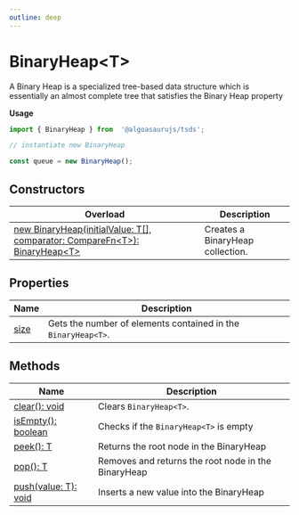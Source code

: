 ```yaml
---
outline: deep
---
```


# ****BinaryHeap&lt;T&gt;****

A Binary Heap is a specialized tree-based data structure which is essentially an almost complete tree that satisfies the Binary Heap property

**Usage**

```typescript
import { BinaryHeap } from  '@algoasaurujs/tsds';

// instantiate new BinaryHeap

const queue = new BinaryHeap();
```

## **Constructors**

| Overload                                                                                                                                                                                    | Description                      |
| ------------------------------------------------------------------------------------------------------------------------------------------------------------------------------------------- | -------------------------------- |
| [new BinaryHeap&lpar;initialValue&colon; T&lsqb;&rsqb;&comma; comparator&colon; CompareFn&lt;T&gt;&rpar;&colon; BinaryHeap&lt;T&gt;](/data-structures/BinaryHeap/constructors/constructors) | Creates a BinaryHeap collection. |

## **Properties**

| Name                                                | Description                                                   |
| --------------------------------------------------- | ------------------------------------------------------------- |
| [size](/data-structures/BinaryHeap/properties/size) | Gets the number of elements contained in the `BinaryHeap<T>`. |

## **Methods**

| Name                                                                                   | Description                                         |
| -------------------------------------------------------------------------------------- | --------------------------------------------------- |
| [clear&lpar;&rpar;&colon; void](/data-structures/BinaryHeap/methods/clear)             | Clears `BinaryHeap<T>`.                             |
| [isEmpty&lpar;&rpar;&colon; boolean](/data-structures/BinaryHeap/methods/isEmpty)      | Checks if the `BinaryHeap<T>` is empty              |
| [peek&lpar;&rpar;&colon; T](/data-structures/BinaryHeap/methods/peek)                  | Returns the root node in the BinaryHeap             |
| [pop&lpar;&rpar;&colon; T](/data-structures/BinaryHeap/methods/pop)                    | Removes and returns the root node in the BinaryHeap |
| [push&lpar;value&colon; T&rpar;&colon; void](/data-structures/BinaryHeap/methods/push) | Inserts a new value into the BinaryHeap             |

